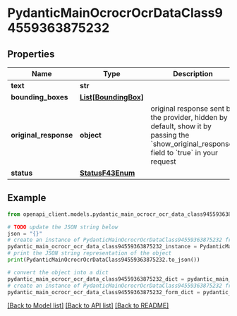 # PydanticMainOcrocrOcrDataClass94559363875232


## Properties

Name | Type | Description | Notes
------------ | ------------- | ------------- | -------------
**text** | **str** |  | 
**bounding_boxes** | [**List[BoundingBox]**](BoundingBox.md) |  | [optional] 
**original_response** | **object** | original response sent by the provider, hidden by default, show it by passing the &#x60;show_original_response&#x60; field to &#x60;true&#x60; in your request | [optional] 
**status** | [**StatusF43Enum**](StatusF43Enum.md) |  | 

## Example

```python
from openapi_client.models.pydantic_main_ocrocr_ocr_data_class94559363875232 import PydanticMainOcrocrOcrDataClass94559363875232

# TODO update the JSON string below
json = "{}"
# create an instance of PydanticMainOcrocrOcrDataClass94559363875232 from a JSON string
pydantic_main_ocrocr_ocr_data_class94559363875232_instance = PydanticMainOcrocrOcrDataClass94559363875232.from_json(json)
# print the JSON string representation of the object
print(PydanticMainOcrocrOcrDataClass94559363875232.to_json())

# convert the object into a dict
pydantic_main_ocrocr_ocr_data_class94559363875232_dict = pydantic_main_ocrocr_ocr_data_class94559363875232_instance.to_dict()
# create an instance of PydanticMainOcrocrOcrDataClass94559363875232 from a dict
pydantic_main_ocrocr_ocr_data_class94559363875232_form_dict = pydantic_main_ocrocr_ocr_data_class94559363875232.from_dict(pydantic_main_ocrocr_ocr_data_class94559363875232_dict)
```
[[Back to Model list]](../README.md#documentation-for-models) [[Back to API list]](../README.md#documentation-for-api-endpoints) [[Back to README]](../README.md)


